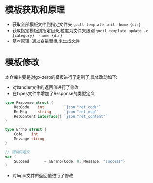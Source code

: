 # 模板获取和原理
- 获取全部模板文件到指定文件夹
`goctl template init -home {dir}`
- 获取指定模板到指定目录,粒度为文件夹级别
`goctl template update -c {category}  -home {dir}`
- 基本原理:
通过变量替换,来生成文件

# 模板修改
  本仓库主要是对go-zero的模板进行了定制了,具体改动如下:
- 对handler文件的返回值进行了修改
- 在types文件中增加了Response的类型定义
```go
type Response struct {
	RetCode    int         `json:"ret_code"`
	RetMsg     string      `json:"ret_msg"`
	RetContent interface{} `json:"ret_content"`
}

type Errno struct {
	Code    int
	Message string
}

// 错误码定义
var (
	Succeed       = &Errno{Code: 0, Message: "success"}
)
```
- 对logic文件的返回值进行了修改